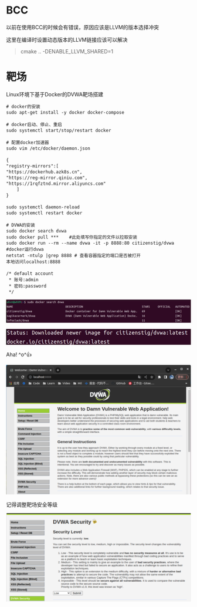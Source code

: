 # BCC

以前在使用BCC的时候会有错误，原因应该是LLVM的版本选择冲突

这里在编译时设置动态版本的LLVM链接应该可以解决

> cmake .. -DENABLE_LLVM_SHARED=1

# 靶场

Linux环境下基于Docker的DVWA靶场搭建

```
# docker的安装
sudo apt-get install -y docker docker-compose

# docker启动、停止、重启
sudo systemctl start/stop/restart docker

# 配置docker加速器
sudo vim /etc/docker/daemon.json

{
"registry-mirrors":[
"https://dockerhub.azk8s.cn",
"https://reg-mirror.qiniu.com",
"https://1rqfztnd.mirror.aliyuncs.com"
	]
}

sudo systemctl daemon-reload
sudo systemctl restart docker

# DVWA的安装
sudo docker search dvwa
sudo docker pull *** 	#此处填写你指定的文件以拉取安装
sudo docker run --rm --name dvwa -it -p 8888:80 citizenstig/dvwa #docker运行dvwa
netstat -ntulp |grep 8888 # 查看容器指定的端口是否被打开
本地访问localhost:8888

/* default account
 * 账号:admin
 * 密码:password
 */
```

![image-20221217233817816](../../../picture/image-20221217233817816.png)

![image-20221217234012796](../../../picture/image-20221217234012796.png)

Aha! ^o^👍

![image-20221217234830504](../../../picture/image-20221217234830504.png)

记得调整靶场安全等级

![image-20221217235454381](../../../picture/image-20221217235454381.png)
